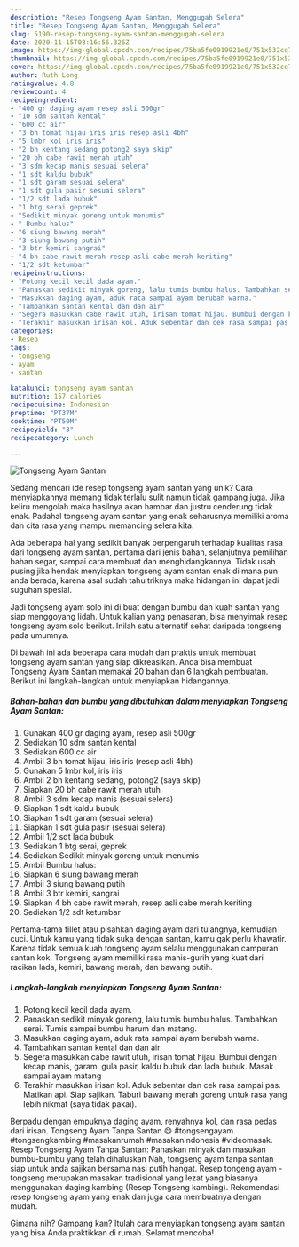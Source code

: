 ```yaml
---
description: "Resep Tongseng Ayam Santan, Menggugah Selera"
title: "Resep Tongseng Ayam Santan, Menggugah Selera"
slug: 5190-resep-tongseng-ayam-santan-menggugah-selera
date: 2020-11-15T08:16:56.326Z
image: https://img-global.cpcdn.com/recipes/75ba5fe0919921e0/751x532cq70/tongseng-ayam-santan-foto-resep-utama.jpg
thumbnail: https://img-global.cpcdn.com/recipes/75ba5fe0919921e0/751x532cq70/tongseng-ayam-santan-foto-resep-utama.jpg
cover: https://img-global.cpcdn.com/recipes/75ba5fe0919921e0/751x532cq70/tongseng-ayam-santan-foto-resep-utama.jpg
author: Ruth Long
ratingvalue: 4.8
reviewcount: 4
recipeingredient:
- "400 gr daging ayam resep asli 500gr"
- "10 sdm santan kental"
- "600 cc air"
- "3 bh tomat hijau iris iris resep asli 4bh"
- "5 lmbr kol iris iris"
- "2 bh kentang sedang potong2 saya skip"
- "20 bh cabe rawit merah utuh"
- "3 sdm kecap manis sesuai selera"
- "1 sdt kaldu bubuk"
- "1 sdt garam sesuai selera"
- "1 sdt gula pasir sesuai selera"
- "1/2 sdt lada bubuk"
- "1 btg serai geprek"
- "Sedikit minyak goreng untuk menumis"
- " Bumbu halus"
- "6 siung bawang merah"
- "3 siung bawang putih"
- "3 btr kemiri sangrai"
- "4 bh cabe rawit merah resep asli cabe merah keriting"
- "1/2 sdt ketumbar"
recipeinstructions:
- "Potong kecil kecil dada ayam."
- "Panaskan sedikit minyak goreng, lalu tumis bumbu halus. Tambahkan serai. Tumis sampai bumbu harum dan matang."
- "Masukkan daging ayam, aduk rata sampai ayam berubah warna."
- "Tambahkan santan kental dan dan air"
- "Segera masukkan cabe rawit utuh, irisan tomat hijau. Bumbui dengan kecap manis, garam, gula pasir, kaldu bubuk dan lada bubuk. Masak sampai ayam matang"
- "Terakhir masukkan irisan kol. Aduk sebentar dan cek rasa sampai pas. Matikan api. Siap sajikan. Taburi bawang merah goreng untuk rasa yang lebih nikmat (saya tidak pakai)."
categories:
- Resep
tags:
- tongseng
- ayam
- santan

katakunci: tongseng ayam santan 
nutrition: 157 calories
recipecuisine: Indonesian
preptime: "PT37M"
cooktime: "PT50M"
recipeyield: "3"
recipecategory: Lunch

---
```



![Tongseng Ayam Santan](https://img-global.cpcdn.com/recipes/75ba5fe0919921e0/751x532cq70/tongseng-ayam-santan-foto-resep-utama.jpg)

Sedang mencari ide resep tongseng ayam santan yang unik? Cara menyiapkannya memang tidak terlalu sulit namun tidak gampang juga. Jika keliru mengolah maka hasilnya akan hambar dan justru cenderung tidak enak. Padahal tongseng ayam santan yang enak seharusnya memiliki aroma dan cita rasa yang mampu memancing selera kita.

Ada beberapa hal yang sedikit banyak berpengaruh terhadap kualitas rasa dari tongseng ayam santan, pertama dari jenis bahan, selanjutnya pemilihan bahan segar, sampai cara membuat dan menghidangkannya. Tidak usah pusing jika hendak menyiapkan tongseng ayam santan enak di mana pun anda berada, karena asal sudah tahu triknya maka hidangan ini dapat jadi suguhan spesial.

Jadi tongseng ayam solo ini di buat dengan bumbu dan kuah santan yang siap menggoyang lidah. Untuk kalian yang penasaran, bisa menyimak resep tongseng ayam solo berikut. Inilah satu alternatif sehat daripada tongseng pada umumnya.


Di bawah ini ada beberapa cara mudah dan praktis untuk membuat tongseng ayam santan yang siap dikreasikan. Anda bisa membuat Tongseng Ayam Santan memakai 20 bahan dan 6 langkah pembuatan. Berikut ini langkah-langkah untuk menyiapkan hidangannya.

<!--inarticleads1-->

##### Bahan-bahan dan bumbu yang dibutuhkan dalam menyiapkan Tongseng Ayam Santan:

1. Gunakan 400 gr daging ayam, resep asli 500gr
1. Sediakan 10 sdm santan kental
1. Sediakan 600 cc air
1. Ambil 3 bh tomat hijau, iris iris (resep asli 4bh)
1. Gunakan 5 lmbr kol, iris iris
1. Ambil 2 bh kentang sedang, potong2 (saya skip)
1. Siapkan 20 bh cabe rawit merah utuh
1. Ambil 3 sdm kecap manis (sesuai selera)
1. Siapkan 1 sdt kaldu bubuk
1. Siapkan 1 sdt garam (sesuai selera)
1. Siapkan 1 sdt gula pasir (sesuai selera)
1. Ambil 1/2 sdt lada bubuk
1. Sediakan 1 btg serai, geprek
1. Sediakan Sedikit minyak goreng untuk menumis
1. Ambil  Bumbu halus:
1. Siapkan 6 siung bawang merah
1. Ambil 3 siung bawang putih
1. Ambil 3 btr kemiri, sangrai
1. Siapkan 4 bh cabe rawit merah, resep asli cabe merah keriting
1. Sediakan 1/2 sdt ketumbar


Pertama-tama fillet atau pisahkan daging ayam dari tulangnya, kemudian cuci. Untuk kamu yang tidak suka dengan santan, kamu gak perlu khawatir. Karena tidak semua kuah tongseng ayam selalu menggunakan campuran santan kok. Tongseng ayam memiliki rasa manis-gurih yang kuat dari racikan lada, kemiri, bawang merah, dan bawang putih. 

<!--inarticleads2-->

##### Langkah-langkah menyiapkan Tongseng Ayam Santan:

1. Potong kecil kecil dada ayam.
1. Panaskan sedikit minyak goreng, lalu tumis bumbu halus. Tambahkan serai. Tumis sampai bumbu harum dan matang.
1. Masukkan daging ayam, aduk rata sampai ayam berubah warna.
1. Tambahkan santan kental dan dan air
1. Segera masukkan cabe rawit utuh, irisan tomat hijau. Bumbui dengan kecap manis, garam, gula pasir, kaldu bubuk dan lada bubuk. Masak sampai ayam matang
1. Terakhir masukkan irisan kol. Aduk sebentar dan cek rasa sampai pas. Matikan api. Siap sajikan. Taburi bawang merah goreng untuk rasa yang lebih nikmat (saya tidak pakai).


Berpadu dengan empuknya daging ayam, renyahnya kol, dan rasa pedas dari irisan. Tongseng Ayam Tanpa Santan 😋 #tongsengayam #tongsengkambing #masakanrumah #masakanindonesia #videomasak. Resep Tongseng Ayam Tanpa Santan: Panaskan minyak dan masukan bumbu-bumbu yang telah dihaluskan Nah, tongseng ayam tanpa santan siap untuk anda sajikan bersama nasi putih hangat. Resep tongeng ayam - tongseng merupakan masakan tradisional yang lezat yang biasanya menggunakan daging kambing (Resep Tongseng kambing). Rekomendasi resep tongseng ayam yang enak dan juga cara membuatnya dengan mudah. 

Gimana nih? Gampang kan? Itulah cara menyiapkan tongseng ayam santan yang bisa Anda praktikkan di rumah. Selamat mencoba!
